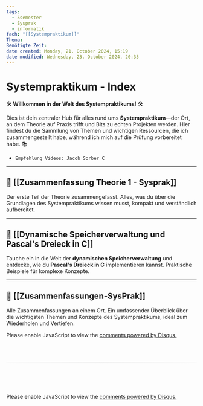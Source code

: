 ```yaml
---
tags:
  - 5semester
  - Sysprak
  - informatik
fach: "[[Systempraktikum]]"
Thema:
Benötigte Zeit:
date created: Monday, 21. October 2024, 15:19
date modified: Wednesday, 23. October 2024, 20:35
---
```


# Systempraktikum - Index

🛠️ **Willkommen in der Welt des Systempraktikums!** 🛠️

Dies ist dein zentraler Hub für alles rund ums **Systempraktikum**—der Ort, an dem Theorie auf Praxis trifft und Bits zu echten Projekten werden. Hier findest du die Sammlung von Themen und wichtigen Ressourcen, die ich zusammengestellt habe, während ich mich auf die Prüfung vorbereitet habe. 📚

- `Empfehlung Videos: Jacob Sorber C`

---

## 📖 **[[Zusammenfassung Theorie 1 - Sysprak]]**

Der erste Teil der Theorie zusammengefasst. Alles, was du über die Grundlagen des Systempraktikums wissen musst, kompakt und verständlich aufbereitet.

---

## 🧮 **[[Dynamische Speicherverwaltung und Pascal's Dreieck in C]]**

Tauche ein in die Welt der **dynamischen Speicherverwaltung** und entdecke, wie du **Pascal's Dreieck in C** implementieren kannst. Praktische Beispiele für komplexe Konzepte.

---

## 📝 **[[Zusammenfassungen-SysPrak]]**

Alle Zusammenfassungen an einem Ort. Ein umfassender Überblick über die wichtigsten Themen und Konzepte des Systempraktikums, ideal zum Wiederholen und Vertiefen.

<!-- DISQUS SCRIPT COMMENT START -->

<!-- DISQUS RECOMMENDATION START -->

<div id="disqus_recommendations"></div>

<script> 
(function() { // REQUIRED CONFIGURATION VARIABLE: EDIT THE SHORTNAME BELOW
var d = document, s = d.createElement('script'); // IMPORTANT: Replace EXAMPLE with your forum shortname!
s.src = 'https://myuninotes.disqus.com/recommendations.js'; s.setAttribute('data-timestamp', +new Date());
(d.head || d.body).appendChild(s);
})();
</script>
<noscript>
Please enable JavaScript to view the 
<a href="https://disqus.com/?ref_noscript" rel="nofollow">
comments powered by Disqus.
</a>
</noscript>

<!-- DISQUS RECOMMENDATION END -->

<hr style="border: none; height: 2px; background: linear-gradient(to right, #f0f0f0, #ccc, #f0f0f0); margin-top: 4rem; margin-bottom: 5rem;">
<div id="disqus_thread"></div>
<script>
    /**
    * RECOMMENDED CONFIGURATION VARIABLES: EDIT AND UNCOMMENT THE SECTION BELOW TO INSERT DYNAMIC VALUES FROM YOUR PLATFORM OR CMS.
    * LEARN WHY DEFINING THESE VARIABLES IS IMPORTANT: https://disqus.com/admin/universalcode/#configuration-variables */
    /*
    var disqus_config = function () {
    this.page.url = PAGE_URL; // Replace PAGE_URL with your page's canonical URL variable
    this.page.identifier = PAGE_IDENTIFIER; // Replace PAGE_IDENTIFIER with your page's unique identifier variable
    };
    */
    (function() { // DON'T EDIT BELOW THIS LINE
    var d = document, s = d.createElement('script');
    s.src = 'https://myuninotes.disqus.com/embed.js';
    s.setAttribute('data-timestamp', +new Date());
    (d.head || d.body).appendChild(s);
    })();
</script>
<noscript>Please enable JavaScript to view the <a href="https://disqus.com/?ref_noscript">comments powered by Disqus.</a></noscript>

<!-- DISQUS SCRIPT COMMENT END -->
